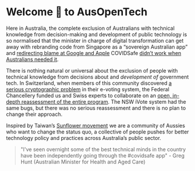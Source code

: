 # Welcome 👋 to AusOpenTech

Here in Australia, the complete exclusion of Australians with technical knowledge from decision-making and development of public technology is so normalised that the minister in charge of digital transformation can get away with rebranding code from Singapore as a “sovereign Australian app” and [redirecting blame at Google and Apple](https://www.zdnet.com/article/minister-still-blaming-covidsafe-flaws-on-apple-and-google/) COVIDSafe [didn’t work when Australians needed it](https://ghuntley.com/covidsafe/).
 
There is nothing natural or universal about the exclusion of people with technical knowledge from decisions about and _development of_ government tech. In Switzerland, when members of this community discovered [a serious cryptographic problem](https://openprivacy.ca/assets/how-not-to-prove-your-election-outcome-preprint.pdf) in their e-voting system, the Federal Chancellery funded us and Swiss experts to collaborate on an [open, in-depth reassessment of the entire program](https://www.bk.admin.ch/bk/en/home/politische-rechte/e-voting/berichte-und-studien.html). The NSW iVote system had the same bugs, but there was no serious reassessment and there is no plan to change their approach.

Inspired by Taiwan’s [Sunflower movement](https://g0v.tw/manifesto/en/) we are a community of Aussies who want to change the status quo, a collective of people pushes for better technology policy and practices across Australia’s public sector.

> "I've seen overnight some of the best technical minds in the country have been independently going through the #covidsafe app" - Greg Hunt (Australian Minister for Health and Aged Care)
